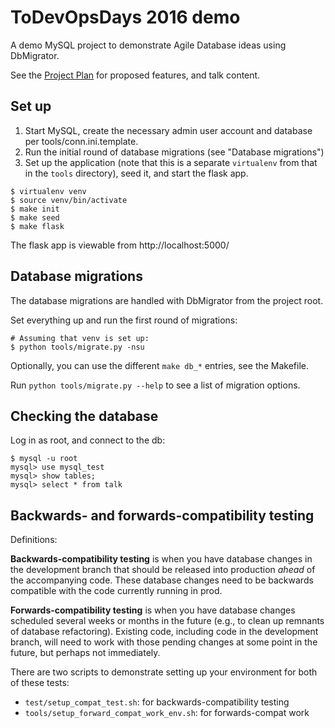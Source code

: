 # ToDevOpsDays 2016 demo

A demo MySQL project to demonstrate Agile Database ideas using
DbMigrator.

See the [Project Plan](./project_plan.md) for proposed features, and
talk content.

## Set up

1. Start MySQL, create the necessary admin user account and database
per tools/conn.ini.template.
2. Run the initial round of database migrations (see "Database migrations")
3. Set up the application (note that this is a separate `virtualenv`
from that in the `tools` directory), seed it, and start the flask app.

```
$ virtualenv venv
$ source venv/bin/activate
$ make init
$ make seed
$ make flask
```

The flask app is viewable from http://localhost:5000/

## Database migrations

The database migrations are handled with DbMigrator from the project root.

Set everything up and run the first round of migrations:

```
# Assuming that venv is set up:
$ python tools/migrate.py -nsu
```

Optionally, you can use the different `make db_*` entries, see the Makefile.

Run `python tools/migrate.py --help` to see a list of migration options.


## Checking the database

Log in as root, and connect to the db:

```
$ mysql -u root
mysql> use mysql_test
mysql> show tables;
mysql> select * from talk
```

## Backwards- and forwards-compatibility testing

Definitions:

**Backwards-compatibility testing** is when you have database changes
in the development branch that should be released into production
_ahead_ of the accompanying code.  These database changes need to be
backwards compatible with the code currently running in prod.

**Forwards-compatibility testing** is when you have database changes
scheduled several weeks or months in the future (e.g., to clean up
remnants of database refactoring).  Existing code, including code in
the development branch, will need to work with those pending changes
at some point in the future, but perhaps not immediately.

There are two scripts to demonstrate setting up your environment for
both of these tests:

* `test/setup_compat_test.sh`: for backwards-compatibility testing
* `tools/setup_forward_compat_work_env.sh`: for forwards-compat work
